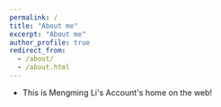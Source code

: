 ```yaml
---
permalink: /
title: "About me"
excerpt: "About me"
author_profile: true
redirect_from: 
  - /about/
  - /about.html
---
```


- This is Mengming Li's Account's home on the web!


